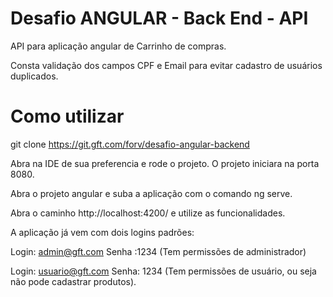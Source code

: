 # Desafio ANGULAR - Back End - API

API para aplicação angular de Carrinho de compras.



Consta validação dos campos CPF e Email para evitar cadastro de usuários duplicados.

# Como utilizar

git clone https://git.gft.com/forv/desafio-angular-backend

Abra na IDE de sua preferencia e rode o projeto.
O projeto iniciara na porta 8080.

Abra o projeto angular e suba a aplicação com o comando ng serve.

Abra o caminho http://localhost:4200/ e utilize as funcionalidades.



A aplicação já vem com dois logins padrões:

Login: admin@gft.com Senha :1234 (Tem permissões de administrador)

Login: usuario@gft.com Senha: 1234 (Tem permissões de usuário, ou seja não pode cadastrar produtos).
